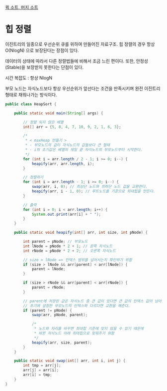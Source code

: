 [퀵 소트, 머지 소트](https://github.com/woodimora/TIL/blob/master/records/20211107.md)

# 힙 정렬
이진트리의 일종으로 우선순위 큐를 위하여 만들어진 자료구조. 힙 정렬의 경우 항상 O(NlogN) 으로 보장된다는 장점이 있다.

데이터의 상태에 따라서 다른 정렬법들에 비해서 조금 느린 편이다. 또한, 안정성(Stable)을 보장받지 못한다는 단점이 있다.

시간 복잡도 : 항상 NlogN

부모 노드는 자식노드보다 항상 우선순위가 앞선다는 조건을 만족시키며 완전 이진트리 형태로 채워나가는 방식이다.

```java
public class HeapSort {

    public static void main(String[] args) {

        // 정렬 되지 않은 배열
        int[] arr = {5, 8, 4, 7, 10, 9, 2, 1, 6, 3};

        /*
         * < maxHeap 만들기 >
         * - 부모노드의 값이 자식노드의 값들보다 큰 형태
         * - i의 초기값은 배열의 제일 끝 자식노드의 부모노드부터 시작한다.
         */
        for (int i = arr.length / 2 - 1; i >= 0; i--) {
            heapify(arr, arr.length, i);
        }

        // 정렬하기
        for (int i = arr.length - 1; i >= 0; i--) {
            swap(arr, i, 0); // 최상단 노드와 최하단 노드 값을 교환한다.
            heapify(arr, i - 1, 0); // 루트노드를 기준으로 최대힙을 만든다.
        }

        // 출력
        for (int i = 0; i < arr.length; i++) {
            System.out.print(arr[i] + " ");
        }
    }

    public static void heapify(int[] arr, int size, int pNode) {

        int parent = pNode; // 부모노드
        int lNode = pNode * 2 + 1; // 왼쪽 자식노드
        int rNode = pNode * 2 + 2; // 오른쪽 자식노드

        // size > lNode => 인덱스 범위를 넘어서는지 확인하기 위함
        if (size > lNode && arr[parent] < arr[lNode]) {
            parent = lNode;
        }

        if (size > rNode && arr[parent] < arr[rNode]) {
            parent = rNode;
        }

        // parent에 저장된 값은 자식노드 중 큰 값이 있다면 큰 값의 인덱스 값이 남아있을 것이다.
        // 초기에 설정한 부모노드의 인덱스와 다르다면 교환을 해준다.
        if (parent != pNode) {
            swap(arr, pNode, parent);

            /*
             * 노드와 자리를 바꾸면 최대힙 기준에 맞지 않을 수 있기 때문에
             * 바뀐 자식노드 아래 최대힙으로 맞춰주기 위함
             */
            heapify(arr, size, parent);
        }
    }

    public static void swap(int[] arr, int i, int j) {
        int tmp = arr[j];
        arr[j] = arr[i];
        arr[i] = tmp;
    }
}
```